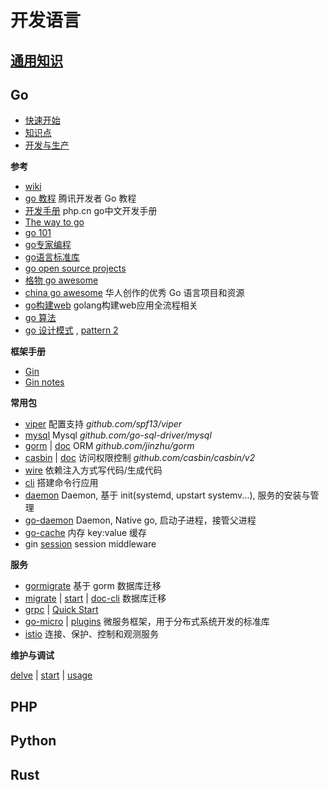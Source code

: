 # 开发语言

## [通用知识](/language/generic)

## Go

* [快速开始](/language/go/start)
* [知识点](/language/go/knowledge)
* [开发与生产](/language/go/devprod)

**参考**

* [wiki](https://github.com/golang/go/wiki)
* [go 教程](https://cloud.tencent.com/developer/doc/1101) 腾讯开发者 Go 教程
* [开发手册](https://m.php.cn/manual/view/35126.html) php.cn go中文开发手册
* [The way to go](https://github.com/unknwon/the-way-to-go_ZH_CN/blob/master/eBook/directory.md)
* [go 101](https://gfw.go101.org/article/101.html)
* [go专家编程](https://rainbowmango.gitbook.io/go/)
* [go语言标准库](https://books.studygolang.com/The-Golang-Standard-Library-by-Example/)
* [go open source projects](https://github.com/hackstoic/golang-open-source-projects)
* [格物 go awesome](https://shockerli.net/post/go-awesome/)
* [china go awesome](https://github.com/hyper0x/awesome-go-China/blob/master/zh_CN/README.md) 华人创作的优秀 Go 语言项目和资源
* [go构建web](https://github.com/astaxie/build-web-application-with-golang/blob/master/zh/preface.md) golang构建web应用全流程相关
* [go 算法](https://github.com/0xAX/go-algorithms)
* [go 设计模式](https://github.com/sevenelevenlee/go-patterns) , [pattern 2](https://github.com/tmrts/go-patterns)

**框架手册**

* [Gin](https://gin-gonic.com/zh-cn/docs/)
* [Gin notes](/language/go/gin)

**常用包**

* [viper](https://github.com/spf13/viper) 配置支持 _github.com/spf13/viper_
* [mysql](https://github.com/go-sql-driver/mysql) Mysql _github.com/go-sql-driver/mysql_
* [gorm](https://github.com/go-gorm/gorm) | [doc](https://gorm.io/docs/) ORM _github.com/jinzhu/gorm_
* [casbin](https://github.com/casbin/casbin) | [doc](https://casbin.org/docs/zh-CN/get-started) 访问权限控制 _github.com/casbin/casbin/v2_
* [wire](https://github.com/google/wire) 依赖注入方式写代码/生成代码
* [cli](https://github.com/urfave/cli) 搭建命令行应用
* [daemon](https://github.com/takama/daemon) Daemon, 基于 init(systemd, upstart systemv...), 服务的安装与管理
* [go-daemon](https://github.com/sevlyar/go-daemon) Daemon, Native go, 启动子进程，接管父进程
* [go-cache](https://github.com/patrickmn/go-cache) 内存 key:value 缓存
* gin [session](https://github.com/gin-contrib/sessions) session middleware

**服务**

* [gormigrate](https://github.com/go-gormigrate/gormigrate) 基于 gorm 数据库迁移
* [migrate](https://github.com/golang-migrate/migrate) | [start](https://github.com/golang-migrate/migrate/blob/master/GETTING_STARTED.md) | [doc-cli](https://github.com/golang-migrate/migrate/tree/master/cmd/migrate) 数据库迁移
* [grpc](https://grpc.io/docs/) | [Quick Start](https://grpc.io/docs/languages/go/quickstart/)
* [go-micro](https://github.com/micro/go-micro) | [plugins](https://github.com/micro/go-plugins) 微服务框架，用于分布式系统开发的标准库
* [istio](https://istio.io/latest/zh/docs/) 连接、保护、控制和观测服务
	
**维护与调试**

[delve](https://github.com/go-delve/delve) | [start](https://github.com/go-delve/delve/blob/master/Documentation/cli/getting_started.md) | [usage](https://github.com/go-delve/delve/blob/master/Documentation/usage/dlv.md)

## PHP

## Python

## Rust
